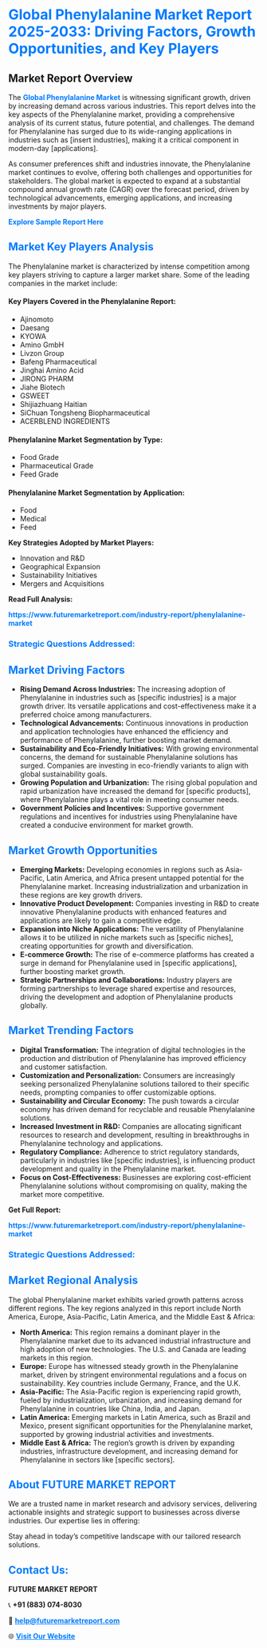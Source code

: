<h1 style="color: #007BFF;">Global Phenylalanine Market Report 2025-2033: Driving Factors, Growth Opportunities, and Key Players</h1>

<section id="overview">
<h2>Market Report Overview</h2>
<p>The <a href="https://www.futuremarketreport.com/industry-report/phenylalanine-market" style="color: #007BFF; text-decoration: none;"><strong>Global Phenylalanine Market</strong></a> is witnessing significant growth, driven by increasing demand across various industries. This report delves into the key aspects of the Phenylalanine market, providing a comprehensive analysis of its current status, future potential, and challenges. The demand for Phenylalanine has surged due to its wide-ranging applications in industries such as [insert industries], making it a critical component in modern-day [applications].</p>
<p>As consumer preferences shift and industries innovate, the Phenylalanine market continues to evolve, offering both challenges and opportunities for stakeholders. The global market is expected to expand at a substantial compound annual growth rate (CAGR) over the forecast period, driven by technological advancements, emerging applications, and increasing investments by major players.</p>
</section>

<section id="overview">
<p><a href="https://www.futuremarketreport.com/request-sample/reportId=28943" style="color: #007BFF; text-decoration: none;"><strong>Explore Sample Report Here</strong></a></p>
</section>

<section id="key-players">
<h2 style="color: #007BFF;">Market Key Players Analysis</h2>
<p>The Phenylalanine market is characterized by intense competition among key players striving to capture a larger market share. Some of the leading companies in the market include:</p>
<h4>Key Players Covered in the Phenylalanine Report:</h4>
<ul><li>Ajinomoto</li><li>Daesang</li><li>KYOWA</li><li>Amino GmbH</li><li>Livzon Group</li><li>Bafeng Pharmaceutical</li><li>Jinghai Amino Acid</li><li>JIRONG PHARM</li><li>Jiahe Biotech</li><li>GSWEET</li><li>Shijiazhuang Haitian</li><li>SiChuan Tongsheng Biopharmaceutical</li><li>ACERBLEND INGREDIENTS</li></ul>
<h4>Phenylalanine Market Segmentation by Type:</h4>
<ul><li>Food Grade</li><li>Pharmaceutical Grade</li><li>Feed Grade</li></ul>

<h4>Phenylalanine Market Segmentation by Application:</h4>
<ul><li>Food</li><li>Medical</li><li>Feed</li></ul>
<p><strong>Key Strategies Adopted by Market Players:</strong></p>
<ul>
<li>Innovation and R&D</li>
<li>Geographical Expansion</li>
<li>Sustainability Initiatives</li>
<li>Mergers and Acquisitions</li>
</ul>
</section>

<section>
<p><strong>Read Full Analysis: </strong></p><a href="https://www.futuremarketreport.com/industry-report/phenylalanine-market" style="color: #007BFF; text-decoration: none;"><strong>https://www.futuremarketreport.com/industry-report/phenylalanine-market</strong></a>
<h3 style="color: #007BFF;">Strategic Questions Addressed:</h3>
</section>

<section id="driving-factors">
<h2 style="color: #007BFF;">Market Driving Factors</h2>
<ul>
<li><strong>Rising Demand Across Industries:</strong> The increasing adoption of Phenylalanine in industries such as [specific industries] is a major growth driver. Its versatile applications and cost-effectiveness make it a preferred choice among manufacturers.</li>
<li><strong>Technological Advancements:</strong> Continuous innovations in production and application technologies have enhanced the efficiency and performance of Phenylalanine, further boosting market demand.</li>
<li><strong>Sustainability and Eco-Friendly Initiatives:</strong> With growing environmental concerns, the demand for sustainable Phenylalanine solutions has surged. Companies are investing in eco-friendly variants to align with global sustainability goals.</li>
<li><strong>Growing Population and Urbanization:</strong> The rising global population and rapid urbanization have increased the demand for [specific products], where Phenylalanine plays a vital role in meeting consumer needs.</li>
<li><strong>Government Policies and Incentives:</strong> Supportive government regulations and incentives for industries using Phenylalanine have created a conducive environment for market growth.</li>
</ul>
</section>

<section id="growth-opportunities">
<h2 style="color: #007BFF;">Market Growth Opportunities</h2>
<ul>
<li><strong>Emerging Markets:</strong> Developing economies in regions such as Asia-Pacific, Latin America, and Africa present untapped potential for the Phenylalanine market. Increasing industrialization and urbanization in these regions are key growth drivers.</li>
<li><strong>Innovative Product Development:</strong> Companies investing in R&D to create innovative Phenylalanine products with enhanced features and applications are likely to gain a competitive edge.</li>
<li><strong>Expansion into Niche Applications:</strong> The versatility of Phenylalanine allows it to be utilized in niche markets such as [specific niches], creating opportunities for growth and diversification.</li>
<li><strong>E-commerce Growth:</strong> The rise of e-commerce platforms has created a surge in demand for Phenylalanine used in [specific applications], further boosting market growth.</li>
<li><strong>Strategic Partnerships and Collaborations:</strong> Industry players are forming partnerships to leverage shared expertise and resources, driving the development and adoption of Phenylalanine products globally.</li>
</ul>
</section>

<section id="trending-factors">
<h2 style="color: #007BFF;">Market Trending Factors</h2>
<ul>
<li><strong>Digital Transformation:</strong> The integration of digital technologies in the production and distribution of Phenylalanine has improved efficiency and customer satisfaction.</li>
<li><strong>Customization and Personalization:</strong> Consumers are increasingly seeking personalized Phenylalanine solutions tailored to their specific needs, prompting companies to offer customizable options.</li>
<li><strong>Sustainability and Circular Economy:</strong> The push towards a circular economy has driven demand for recyclable and reusable Phenylalanine solutions.</li>
<li><strong>Increased Investment in R&D:</strong> Companies are allocating significant resources to research and development, resulting in breakthroughs in Phenylalanine technology and applications.</li>
<li><strong>Regulatory Compliance:</strong> Adherence to strict regulatory standards, particularly in industries like [specific industries], is influencing product development and quality in the Phenylalanine market.</li>
<li><strong>Focus on Cost-Effectiveness:</strong> Businesses are exploring cost-efficient Phenylalanine solutions without compromising on quality, making the market more competitive.</li>
</ul>
</section>

<section>
<p><strong>Get Full Report: </strong></p><a href="https://www.futuremarketreport.com/industry-report/phenylalanine-market" style="color: #007BFF; text-decoration: none;"><strong>https://www.futuremarketreport.com/industry-report/phenylalanine-market</strong></a>
<h3 style="color: #007BFF;">Strategic Questions Addressed:</h3>
</section>


<section id="regional-analysis">
<h2 style="color: #007BFF;">Market Regional Analysis</h2>
<p>The global Phenylalanine market exhibits varied growth patterns across different regions. The key regions analyzed in this report include North America, Europe, Asia-Pacific, Latin America, and the Middle East & Africa:</p>
<ul>
<li><strong>North America:</strong> This region remains a dominant player in the Phenylalanine market due to its advanced industrial infrastructure and high adoption of new technologies. The U.S. and Canada are leading markets in this region.</li>
<li><strong>Europe:</strong> Europe has witnessed steady growth in the Phenylalanine market, driven by stringent environmental regulations and a focus on sustainability. Key countries include Germany, France, and the U.K.</li>
<li><strong>Asia-Pacific:</strong> The Asia-Pacific region is experiencing rapid growth, fueled by industrialization, urbanization, and increasing demand for Phenylalanine in countries like China, India, and Japan.</li>
<li><strong>Latin America:</strong> Emerging markets in Latin America, such as Brazil and Mexico, present significant opportunities for the Phenylalanine market, supported by growing industrial activities and investments.</li>
<li><strong>Middle East & Africa:</strong> The region’s growth is driven by expanding industries, infrastructure development, and increasing demand for Phenylalanine in sectors like [specific sectors].</li>
</ul>
</section>

<footer>
<h2 style="color: #007BFF;">About FUTURE MARKET REPORT</h2>
<p>We are a trusted name in market research and advisory services, delivering actionable insights and strategic support to businesses across diverse industries. Our expertise lies in offering:</p>

<p>Stay ahead in today’s competitive landscape with our tailored research solutions.</p>

<h2 style="color: #007BFF;">Contact Us:</h2>
<p><strong>FUTURE MARKET REPORT</strong></p>
<p>📞 <strong>+91 (883) 074-8030</strong></p>
<p>📧 <strong><a href="mailto:help@futuremarketreport.com" style="color: #007BFF;">help@futuremarketreport.com</a></strong></p>
<p>🌐 <strong><a href="https://www.futuremarketreport.com/" style="color: #007BFF;">Visit Our Website</a></strong></p>
</footer>